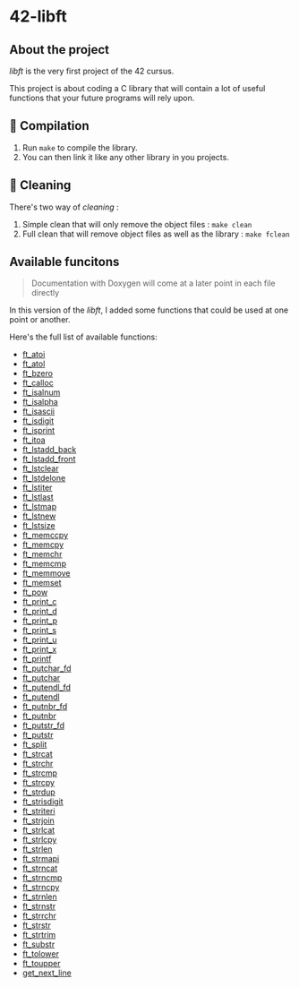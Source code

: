 # 42-libft

## About the project

*libft* is the very first project of the 42 cursus.

This project is about coding a C library that will contain a lot of useful functions that your future programs will rely upon.

## 🔨 Compilation

1. Run `make` to compile the library.
2. You can then link it like any other library in you projects.

## 🧽 Cleaning

There's two way of *cleaning* :

1. Simple clean that will only remove the object files : `make clean`
2. Full clean that will remove object files as well as the library : `make fclean`

## Available funcitons

> Documentation with Doxygen will come at a later point in each file directly

In this version of the *libft*, I added some functions that could be used at one point or another.

Here's the full list of available functions: 

- [ft_atoi](https://github.com/Laendrun/42-libft/blob/main/ft_atoi.c)
- [ft_atol](https://github.com/Laendrun/42-libft/blob/main/ft_atol.c)
- [ft_bzero](https://github.com/Laendrun/42-libft/blob/main/ft_bzero.c)
- [ft_calloc](https://github.com/Laendrun/42-libft/blob/main/ft_calloc.c)
- [ft_isalnum](https://github.com/Laendrun/42-libft/blob/main/ft_isalnum.c)
- [ft_isalpha](https://github.com/Laendrun/42-libft/blob/main/ft_isalpha.c)
- [ft_isascii](https://github.com/Laendrun/42-libft/blob/main/ft_isascii.c)
- [ft_isdigit](https://github.com/Laendrun/42-libft/blob/main/ft_isdigit.c)
- [ft_isprint](https://github.com/Laendrun/42-libft/blob/main/ft_isprint.c)
- [ft_itoa](https://github.com/Laendrun/42-libft/blob/main/ft_itoa.c)
- [ft_lstadd_back](https://github.com/Laendrun/42-libft/blob/main/ft_lstadd_back_bonus.c)
- [ft_lstadd_front](https://github.com/Laendrun/42-libft/blob/main/ft_lstadd_front_bonus.c)
- [ft_lstclear](https://github.com/Laendrun/42-libft/blob/main/ft_lstclear_bonus.c)
- [ft_lstdelone](https://github.com/Laendrun/42-libft/blob/main/ft_lstdelone_bonus.c)
- [ft_lstiter](https://github.com/Laendrun/42-libft/blob/main/ft_lstiter_bonus.c)
- [ft_lstlast](https://github.com/Laendrun/42-libft/blob/main/ft_lstlast_bonus.c)
- [ft_lstmap](https://github.com/Laendrun/42-libft/blob/main/ft_lstmap_bonus.c)
- [ft_lstnew](https://github.com/Laendrun/42-libft/blob/main/ft_lstnew_bonus.c)
- [ft_lstsize](https://github.com/Laendrun/42-libft/blob/main/ft_lstsize_bonus.c)
- [ft_memccpy](https://github.com/Laendrun/42-libft/blob/main/ft_memccpy.c)
- [ft_memcpy](https://github.com/Laendrun/42-libft/blob/main/ft_memcpy.c)
- [ft_memchr](https://github.com/Laendrun/42-libft/blob/main/ft_memchr.c)
- [ft_memcmp](https://github.com/Laendrun/42-libft/blob/main/ft_memcmp.c)
- [ft_memmove](https://github.com/Laendrun/42-libft/blob/main/ft_memmove.c)
- [ft_memset](https://github.com/Laendrun/42-libft/blob/main/ft_memset.c)
- [ft_pow](https://github.com/Laendrun/42-libft/blob/main/ft_pow.c)
- [ft_print_c](https://github.com/Laendrun/42-libft/blob/main/ft_print_c.c)
- [ft_print_d](https://github.com/Laendrun/42-libft/blob/main/ft_print_d.c)
- [ft_print_p](https://github.com/Laendrun/42-libft/blob/main/ft_print_p.c)
- [ft_print_s](https://github.com/Laendrun/42-libft/blob/main/ft_print_s.c)
- [ft_print_u](https://github.com/Laendrun/42-libft/blob/main/ft_print_u.c)
- [ft_print_x](https://github.com/Laendrun/42-libft/blob/main/ft_print_x.c)
- [ft_printf](https://github.com/Laendrun/42-libft/blob/main/ft_printf.c)
- [ft_putchar_fd](https://github.com/Laendrun/42-libft/blob/main/ft_putchar_fd.c)
- [ft_putchar](https://github.com/Laendrun/42-libft/blob/main/ft_putchar.c)
- [ft_putendl_fd](https://github.com/Laendrun/42-libft/blob/main/ft_putendl_fd.c)
- [ft_putendl](https://github.com/Laendrun/42-libft/blob/main/ft_putendl.c)
- [ft_putnbr_fd](https://github.com/Laendrun/42-libft/blob/main/ft_putnbr_fd.c)
- [ft_putnbr](https://github.com/Laendrun/42-libft/blob/main/ft_putnbr.c)
- [ft_putstr_fd](https://github.com/Laendrun/42-libft/blob/main/ft_putstr_fd.c)
- [ft_putstr](https://github.com/Laendrun/42-libft/blob/main/ft_putstr.c)
- [ft_split](https://github.com/Laendrun/42-libft/blob/main/ft_split.c)
- [ft_strcat](https://github.com/Laendrun/42-libft/blob/main/ft_strcat.c)
- [ft_strchr](https://github.com/Laendrun/42-libft/blob/main/ft_strchr.c)
- [ft_strcmp](https://github.com/Laendrun/42-libft/blob/main/ft_strcmp.c)
- [ft_strcpy](https://github.com/Laendrun/42-libft/blob/main/ft_strcpy.c)
- [ft_strdup](https://github.com/Laendrun/42-libft/blob/main/ft_strdup.c)
- [ft_strisdigit](https://github.com/Laendrun/42-libft/blob/main/ft_strisdigit.c)
- [ft_striteri](https://github.com/Laendrun/42-libft/blob/main/ft_striteri.c)
- [ft_strjoin](https://github.com/Laendrun/42-libft/blob/main/ft_strjoin.c)
- [ft_strlcat](https://github.com/Laendrun/42-libft/blob/main/ft_strlcat.c)
- [ft_strlcpy](https://github.com/Laendrun/42-libft/blob/main/ft_strlcpy.c)
- [ft_strlen](https://github.com/Laendrun/42-libft/blob/main/ft_strlen.c)
- [ft_strmapi](https://github.com/Laendrun/42-libft/blob/main/ft_strmapi.c)
- [ft_strncat](https://github.com/Laendrun/42-libft/blob/main/ft_strncat.c)
- [ft_strncmp](https://github.com/Laendrun/42-libft/blob/main/ft_strncmp.c)
- [ft_strncpy](https://github.com/Laendrun/42-libft/blob/main/ft_strncpy.c)
- [ft_strnlen](https://github.com/Laendrun/42-libft/blob/main/ft_strnlen.c)
- [ft_strnstr](https://github.com/Laendrun/42-libft/blob/main/ft_strnstr.c)
- [ft_strrchr](https://github.com/Laendrun/42-libft/blob/main/ft_strrchr.c)
- [ft_strstr](https://github.com/Laendrun/42-libft/blob/main/ft_strstr.c)
- [ft_strtrim](https://github.com/Laendrun/42-libft/blob/main/ft_strtrim.c)
- [ft_substr](https://github.com/Laendrun/42-libft/blob/main/ft_substr.c)
- [ft_tolower](https://github.com/Laendrun/42-libft/blob/main/ft_tolower.c)
- [ft_toupper](https://github.com/Laendrun/42-libft/blob/main/ft_toupper.c)
- [get_next_line](https://github.com/Laendrun/42-libft/blob/main/get_next_line.c)